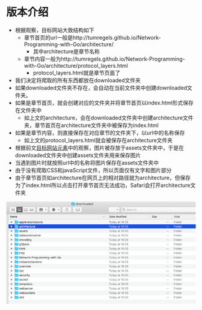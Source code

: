 # 版本介绍

- 根据观察，目标网站大致结构如下
   - 章节首页的url一般是http://tumregels.github.io/Network-Programming-with-Go/architecture/
      - 其中architecture是章节名称
   - 章节内容一般为http://tumregels.github.io/Network-Programming-with-Go/architecture/protocol_layers.html
      - protocol_layers.html就是章节页面了
- 我们决定将爬取的所有东西都放在downloaded文件夹
- 如果downloaded文件夹不存在，会自动在当前文件夹中创建downloaded文件夹。
- 如果是章节首页，就会创建对应的文件夹并将章节首页以index.html形式保存在文件夹中
   - 如上文的architecture，会在downloaded文件夹中创建architecture文件夹，章节首页在architecture文件夹中被保存为index.html
- 如果是章节内容，则直接保存在对应章节的文件夹下，以url中的名称保存
   - 如上文的protocol_layers.html就会被保存在architecture文件夹
- 根据前文[目标网站元素](#J2Osr)中的观察，图片被存放于assets文件夹中，于是在downloaded文件夹中创建assets文件夹用来保存图片
- 当遇到图片时就按照url中的名称将图片保存在assets文件夹中
- 由于没有爬取CSS和javaScript文件，所以页面仅有文字和图片部分
- 由于章节首页如architecture在网页上的相对路径就为architecture，但保存为了index.html所以点击打开章节首页无法成功，Safari会打开architecture文件夹

<div align=center><img src="../images/19.png"/></div>
